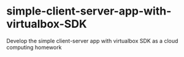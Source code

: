 # simple-client-server-app-with-virtualbox-SDK
Develop the simple client-server app with virtualbox SDK as a cloud computing homework 
